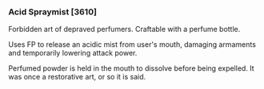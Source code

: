 ### Acid Spraymist [3610]

Forbidden art of depraved perfumers. Craftable with a perfume bottle.

Uses FP to release an acidic mist from user's mouth, damaging armaments and temporarily lowering attack power.

Perfumed powder is held in the mouth to dissolve before being expelled. It was once a restorative art, or so it is said.